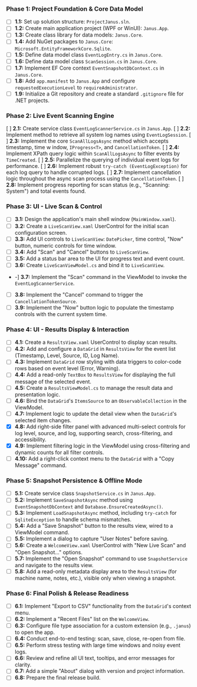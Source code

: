 
### Phase 1: Project Foundation & Core Data Model

-   [ ] **1.1:** Set up solution structure: `ProjectJanus.sln`.
-   [ ] **1.2:** Create main application project (WPF or WinUI): `Janus.App`.
-   [ ] **1.3:** Create class library for data models: `Janus.Core`.
-   [ ] **1.4:** Add NuGet packages to `Janus.Core`: `Microsoft.EntityFrameworkCore.Sqlite`.
-   [ ] **1.5:** Define data model class `EventLogEntry.cs` in `Janus.Core`.
-   [ ] **1.6:** Define data model class `ScanSession.cs` in `Janus.Core`.
-   [ ] **1.7:** Implement EF Core context `EventSnapshotDbContext.cs` in `Janus.Core`.
-   [ ] **1.8:** Add `app.manifest` to `Janus.App` and configure `requestedExecutionLevel` to `requireAdministrator`.
-   [ ] **1.9:** Initialize a Git repository and create a standard `.gitignore` file for .NET projects.

### Phase 2: Live Event Scanning Engine

   [ ] **2.1:** Create service class `EventLogScannerService.cs` in `Janus.App`.
   [ ] **2.2:** Implement method to retrieve all system log names using `EventLogSession`.
   [ ] **2.3:** Implement the core `ScanAllLogsAsync` method which accepts timestamp, time w indow, `IProgress<T>`, and `CancellationToken`.
   [ ] **2.4:** Implement XPath query logic within `ScanAllLogsAsync` to filter events by `TimeCreated`.
   [ ] **2.5:** Parallelize the querying of individual event logs for performance.
   [ ] **2.6:** Implement robust `try-catch (EventLogException)` for each log query to handle corrupted logs.
   [ ] **2.7:** Implement cancellation logic throughout the async scan process using the `CancellationToken`.
   [ ] **2.8:** Implement progress reporting for scan status (e.g., "Scanning: System") and total events found.

### Phase 3: UI - Live Scan & Control

-   [ ] **3.1:** Design the application's main shell window (`MainWindow.xaml`).
-   [ ] **3.2:** Create a `LiveScanView.xaml` UserControl for the initial scan configuration screen.
-   [ ] **3.3:** Add UI controls to `LiveScanView`: `DatePicker`, time control, "Now" button, numeric controls for time window.
-   [ ] **3.4:** Add "Scan" and "Cancel" buttons to `LiveScanView`.
-   [ ] **3.5:** Add a status bar area to the UI for progress text and event count.
-   [ ] **3.6:** Create `LiveScanViewModel.cs` and bind it to `LiveScanView`.
-    -] **3.7:** Implement the "Scan" command in the ViewModel to invoke the `EventLogScannerService`.
-   [ ] **3.8:** Implement the "Cancel" command to trigger the `CancellationTokenSource`.
-   [ ] **3.9:** Implement the "Now" button logic to populate the timestamp controls with the current system time.

### Phase 4: UI - Results Display & Interaction

-   [ ] **4.1:** Create a `ResultsView.xaml` UserControl to display scan results.
-   [ ] **4.2:** Add and configure a `DataGrid` in `ResultsView` for the event list (Timestamp, Level, Source, ID, Log Name).
-   [ ] **4.3:** Implement `DataGrid` row styling with data triggers to color-code rows based on event level (Error, Warning).
-   [ ] **4.4:** Add a read-only `TextBox` to `ResultsView` for displaying the full message of the selected event.
-   [ ] **4.5:** Create a `ResultsViewModel.cs` to manage the result data and presentation logic.
-   [ ] **4.6:** Bind the `DataGrid`'s `ItemsSource` to an `ObservableCollection` in the ViewModel.
-   [ ] **4.7:** Implement logic to update the detail view when the `DataGrid`'s selected item changes.
-   [x] **4.8:** Add right-side filter panel with advanced multi-select controls for log level, source, and log, supporting search, cross-filtering, and accessibility.
-   [x] **4.9:** Implement filtering logic in the ViewModel using cross-filtering and dynamic counts for all filter controls.
-   [ ] **4.10:** Add a right-click context menu to the `DataGrid` with a "Copy Message" command.

### Phase 5: Snapshot Persistence & Offline Mode

-   [ ] **5.1:** Create service class `SnapshotService.cs` in `Janus.App`.
-   [ ] **5.2:** Implement `SaveSnapshotAsync` method using `EventSnapshotDbContext` and `Database.EnsureCreatedAsync()`.
-   [ ] **5.3:** Implement `LoadSnapshotAsync` method, including `try-catch` for `SqliteException` to handle schema mismatches.
-   [ ] **5.4:** Add a "Save Snapshot" button to the results view, wired to a ViewModel command.
-   [ ] **5.5:** Implement a dialog to capture "User Notes" before saving.
-   [ ] **5.6:** Create a `WelcomeView.xaml` UserControl with "New Live Scan" and "Open Snapshot..." options.
-   [ ] **5.7:** Implement the "Open Snapshot" command to use `SnapshotService` and navigate to the results view.
-   [ ] **5.8:** Add a read-only metadata display area to the `ResultsView` (for machine name, notes, etc.), visible only when viewing a snapshot.

### Phase 6: Final Polish & Release Readiness

-   [ ] **6.1:** Implement "Export to CSV" functionality from the `DataGrid`'s context menu.
-   [ ] **6.2:** Implement a "Recent Files" list on the `WelcomeView`.
-   [ ] **6.3:** Configure file type association for a custom extension (e.g., `.janus`) to open the app.
-   [ ] **6.4:** Conduct end-to-end testing: scan, save, close, re-open from file.
-   [ ] **6.5:** Perform stress testing with large time windows and noisy event logs.
-   [ ] **6.6:** Review and refine all UI text, tooltips, and error messages for clarity.
-   [ ] **6.7:** Add a simple "About" dialog with version and project information.
-   [ ] **6.8:** Prepare the final release build.
